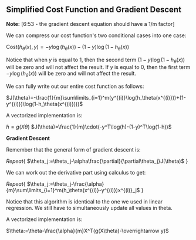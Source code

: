 ## Simplified Cost Function and Gradient Descent

**Note:** [6:53 - the gradient descent equation should have a 1/m factor]

We can compress our cost function's two conditional cases into one case:

$\text{Cost}(h_\theta(x),y)=-y\log(h_\theta(x))-(1-y)\log(1-h_\theta(x))$

Notice that when $y$ is equal to $1$, then the second term $(1-y)\log(1-h_\theta(x))$ will be zero and will not affect the result. If $y$ is equal to $0$, then the first term $-y\log(h_\theta(x))$ will be zero and will not affect the result.

We can fully write out our entire cost function as follows:

$J(\theta)=-\frac{1}{m}\sum\limits_{i=1}^m(y^{(i)}\log(h_\theta(x^{(i)}))+(1-y^{(i)})\log(1-h_\theta(x^{(i)})))$

A vectorized implementation is:

$h=g(X\theta)$
$J(\theta)=\frac{1}{m}\cdot(-y^T\log(h)-(1-y)^T\log(1-h))$

**Gradient Descent**

Remember that the general form of gradient descent is:

$Repeat \{$
$\theta_j:=\theta_j-\alpha\frac{\partial}{\partial\theta_j}J(\theta)$
$\}$

We can work out the derivative part using calculus to get:

$Repeat \{$
$\theta_j:=\theta_j-\frac{\alpha}{m}\sum\limits_{i=1}^m(h_\theta(x^{(i)}-y^{(i)})x^{(i)}_j$
$\}$

Notice that this algorithm is identical to the one we used in linear regression. We still have to simultaneously update all values in theta.

A vectorized implementation is:

$\theta:=\theta-\frac{\alpha}{m}X^T(g(X\theta)-\overrightarrow y)$

